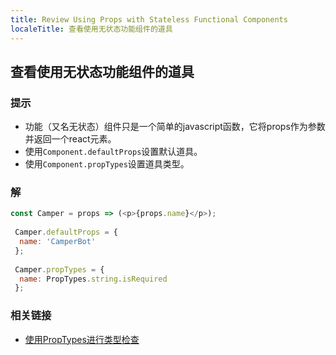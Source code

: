 ```yaml
---
title: Review Using Props with Stateless Functional Components
localeTitle: 查看使用无状态功能组件的道具
---
```

## 查看使用无状态功能组件的道具

### 提示

*   功能（又名无状态）组件只是一个简单的javascript函数，它将props作为参数并返回一个react元素。
*   使用`Component.defaultProps`设置默认道具。
*   使用`Component.propTypes`设置道具类型。

### 解

```javascript
const Camper = props => (<p>{props.name}</p>); 
 
 Camper.defaultProps = { 
  name: 'CamperBot' 
 }; 
 
 Camper.propTypes = { 
  name: PropTypes.string.isRequired 
 }; 
```

### 相关链接

*   [使用PropTypes进行类型检查](https://reactjs.org/docs/typechecking-with-proptypes.html)